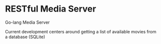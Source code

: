 # RESTful Media Server
Go-lang Media Server

Current development centers around getting a list of available movies from a database (SQLite)
